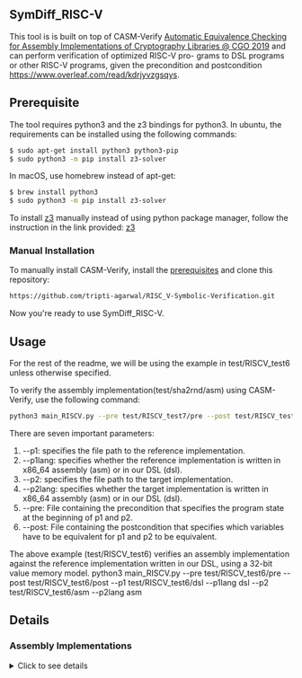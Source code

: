 

## SymDiff_RISC-V
This tool is is built on top of CASM-Verify [Automatic Equivalence Checking for Assembly Implementations of Cryptography Libraries @ CGO 2019](https://www.cs.rutgers.edu/~santosh.nagarakatte/papers/cgo19-casmverify-preprint.pdf) and can perform verification of optimized RISC-V pro-
grams to DSL programs or other RISC-V programs, given the precondition and postcondition https://www.overleaf.com/read/kdrjyvzgsqys.  

## Prerequisite
The tool requires python3 and the z3 bindings for python3. In ubuntu, the requirements can be installed using the following commands:
```bash
$ sudo apt-get install python3 python3-pip
$ sudo python3 -m pip install z3-solver
```
In macOS, use homebrew instead of apt-get:
```bash
$ brew install python3
$ sudo python3 -m pip install z3-solver
```

To install [z3](https://github.com/Z3Prover/z3) manually instead of using python package manager, follow the instruction in the link provided: [z3](https://github.com/Z3Prover/z3)


### Manual Installation
To manually install CASM-Verify, install the [prerequisites](https://github.com/rutgers-apl/CASM-Verify/blob/master/README.md#prerequisite) and clone this repository:
```bash
https://github.com/tripti-agarwal/RISC_V-Symbolic-Verification.git
```
Now you're ready to use SymDiff_RISC-V.


## Usage
For the rest of the readme, we will be using the example in test/RISCV_test6 unless otherwise specified.

To verify the assembly implementation(test/sha2rnd/asm) using CASM-Verify, use the following command:
```bash
python3 main_RISCV.py --pre test/RISCV_test7/pre --post test/RISCV_test7/post --p1 test/RISCV_test7/p1 --p1lang asm --p2 test/RISCV_test7/p2 --p2lang asm
```
There are seven important parameters:
  1) --p1: specifies the file path to the reference implementation.
  2) --p1lang: specifies whether the reference implementation is written in x86_64 assembly (asm) or in our DSL (dsl).
  3) --p2: specifies the file path to the target implementation.
  4) --p2lang: specifies whether the target implementation is written in x86_64 assembly (asm) or in our DSL (dsl).
  5) --pre: File containing the precondition that specifies the program state at the beginning of p1 and p2.
  6) --post: File containing the postcondition that specifies which variables have to be equivalent for p1 and p2 to be equivalent.
  
The above example (test/RISCV_test6) verifies an assembly implementation against the reference implementation written in our DSL, using a 32-bit value memory model.
python3 main_RISCV.py --pre test/RISCV_test6/pre --post test/RISCV_test6/post --p1 test/RISCV_test6/dsl --p1lang dsl --p2 test/RISCV_test6/asm --p2lang asm



## Details

### Assembly Implementations
<details><summary>Click to see details</summary>
<p>

SymDiff_RISC-V accepts RISC-V syntax of assembly instructions. 

</p>
</details>




